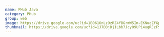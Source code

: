 ```yaml
---
name: PHub Java
category: PHub
group: web
image: https://drive.google.com/uc?id=1B061OnLz9zRZ4fBGrmW5Im-EKNucZfGp
thumbnail: https://drive.google.com/uc?id=1J7DDjDjILbb7JcyO9UP14ugRJzFSysuZ
---
```

